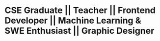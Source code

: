 #  CSE Graduate || Teacher || Frontend Developer || Machine Learning & SWE Enthusiast || Graphic Designer



